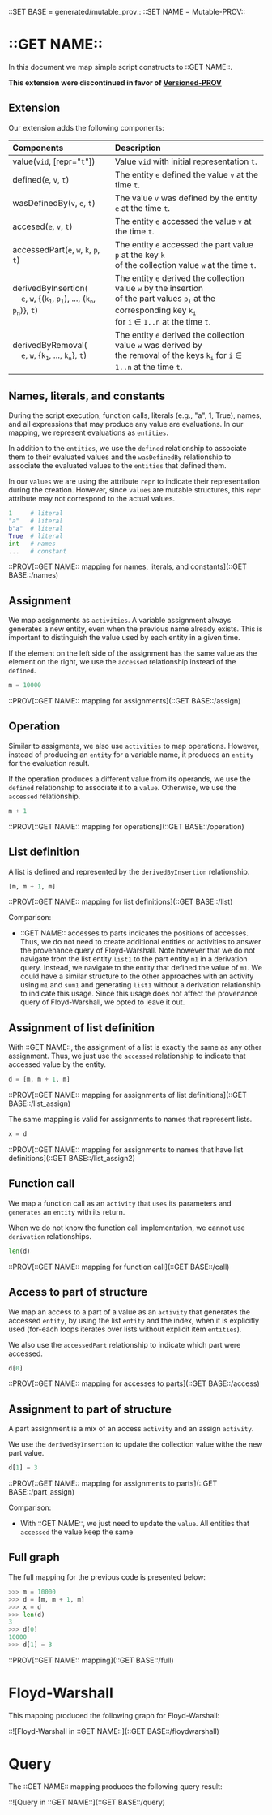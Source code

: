 ::SET BASE = generated/mutable_prov::
::SET NAME = Mutable-PROV::

# ::GET NAME::

In this document we map simple script constructs to ::GET NAME::.

**This extension were discontinued in favor of [Versioned-PROV](versioned-prov.html)**


## Extension

Our extension adds the following components:

| Components                            | Description |
|:------------------------------------- |:------------------------------------------------------------ |
| value(`vid`, [repr="`t`"])            | Value `vid` with initial representation `t`.                 |
| defined(`e`, `v`, `t`)                | The entity `e` defined the value `v` at the time `t`.        |
| wasDefinedBy(`v`, `e`, `t`)           | The value `v` was defined by the entity `e` at the time `t`. |
| accesed(`e`, `v`, `t`)                | The entity `e` accessed the value `v` at the time `t`.       |
| accessedPart(`e`, `w`, `k`, `p`, `t`) | The entity `e` accessed the part value `p` at the key `k` <br> of the collection value `w` at the time `t`.    |
| derivedByInsertion(<br>&nbsp;&nbsp;&nbsp;&nbsp;`e`, `w`, {(`k`<sub>`1`</sub>, `p`<sub>`1`</sub>), ..., (`k`<sub>`n`</sub>, `p`<sub>`n`</sub>)}, `t`)               | The entity `e` derived the collection value `w` by the insertion<br> of the part values `p`<sub>`i`</sub> at the corresponding key `k`<sub>`i`</sub> <br>for `i` ∈ `1..n` at the time `t`. |
| derivedByRemoval(<br>&nbsp;&nbsp;&nbsp;&nbsp;`e`, `w`, {`k`<sub>`1`</sub>, ..., `k`<sub>`n`</sub>}, `t`) | The entity `e` derived the collection value `w` was derived by<br> the removal of the keys `k`<sub>`i`</sub> for `i` ∈ `1..n` at the time `t`. |

## Names, literals, and constants

During the script execution, function calls, literals (e.g., "a", 1, True), names, and all expressions that may produce any value are evaluations. In our mapping, we represent evaluations as `entities`.

In addition to the `entities`, we use the `defined` relationship to associate them to their evaluated values and the `wasDefinedBy` relationship to associate the evaluated values to the `entities` that defined them.

In our `values` we are using the attribute `repr` to indicate their representation during the creation. However, since `values` are mutable structures, this `repr` attribute may not correspond to the actual values.


```python
1     # literal
"a"   # literal
b"a"  # literal
True  # literal
int   # names
...   # constant
```

::PROV[::GET NAME:: mapping for names, literals, and constants](::GET BASE::/names)


## Assignment

We map assignments as `activities`. A variable assignment always generates a new entity, even when the previous name already exists. This is important to distinguish the value used by each entity in a given time.

If the element on the left side of the assignment has the same value as the element on the right, we use the `accessed` relationship instead of the `defined`.

```python
m = 10000
```

::PROV[::GET NAME:: mapping for assignments](::GET BASE::/assign)


## Operation

Similar to assigments, we also use `activities` to map operations. However, instead of producing an `entity` for a variable name, it produces an `entity` for the evaluation result.

If the operation produces a different value from its operands, we use the `defined` relationship to associate it to a `value`. Otherwise, we use the `accessed` relationship.

```python
m + 1
```

::PROV[::GET NAME:: mapping for operations](::GET BASE::/operation)


## List definition

A list is defined and represented by the `derivedByInsertion` relationship.

```python
[m, m + 1, m]
```

::PROV[::GET NAME:: mapping for list definitions](::GET BASE::/list)


Comparison:

* ::GET NAME:: accesses to parts indicates the positions of accesses. Thus, we do not need to create additional entities or activities to answer the provenance query of Floyd-Warshall. Note however that we do not navigate from the list entity `list1` to the part entity `m1` in a derivation query. Instead, we navigate to the entity that defined the value of `m1`. We could have a similar structure to the other approaches with an activity using `m1` and `sum1` and generating `list1` without a derivation relationship to indicate this usage. Since this usage does not affect the provenance query of Floyd-Warshall, we opted to leave it out.


## Assignment of list definition

With ::GET NAME::, the assignment of a list is exactly the same as any other assignment. Thus, we just use the `accessed` relationship to indicate that accessed value by the entity.

```python
d = [m, m + 1, m]
```

::PROV[::GET NAME:: mapping for assignments of list definitions](::GET BASE::/list_assign)

The same mapping is valid for assignments to names that represent lists.

```python
x = d
```

::PROV[::GET NAME:: mapping for assignments to names that have list definitions](::GET BASE::/list_assign2)


## Function call

We map a function call as an `activity` that `uses` its parameters and `generates` an `entity` with its return.

When we do not know the function call implementation, we cannot use `derivation` relationships.

```python
len(d)
```

::PROV[::GET NAME:: mapping for function call](::GET BASE::/call)


## Access to part of structure

We map an access to a part of a value as an `activity` that generates the accessed `entity`, by using the list `entity` and the index, when it is explicitly used (for-each loops iterates over lists without explicit item `entities`).

We also use the `accessedPart` relationship to indicate which part were accessed.

```python
d[0]
```

::PROV[::GET NAME:: mapping for accesses to parts](::GET BASE::/access)


## Assignment to part of structure

A part assignment is a mix of an access `activity` and an assign `activity`.

We use the `derivedByInsertion` to update the collection value withe the new part value.


```python
d[1] = 3
```

::PROV[::GET NAME:: mapping for assignments to parts](::GET BASE::/part_assign)

Comparison:

* With ::GET NAME::, we just need to update the `value`. All entities that `accessed` the value keep the same

## Full graph

The full mapping for the previous code is presented below:

```python
>>> m = 10000
>>> d = [m, m + 1, m]
>>> x = d
>>> len(d)
3
>>> d[0]
10000
>>> d[1] = 3
```

::PROV[::GET NAME:: mapping](::GET BASE::/full)

# Floyd-Warshall

This mapping produced the following graph for Floyd-Warshall:

::![Floyd-Warshall in ::GET NAME::](::GET BASE::/floydwarshall)

# Query

The ::GET NAME:: mapping produces the following query result:

::![Query in ::GET NAME::](::GET BASE::/query)
